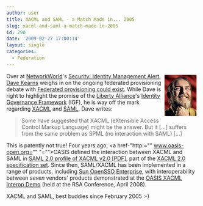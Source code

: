 ```yaml
---
author: user
title: XACML and SAML - a Match Made in... 2005
slug: xacml-and-saml-a-match-made-in-2005
id: 290
date: '2009-02-27 17:00:14'
layout: single
categories:
  - Federation
---
```


<span style="margin: 5px; float: right;">[![](images/0227kearns01.jpg)](http://www.networkworld.com/newsletters/dir/index.html)</span>

Over at [NetworkWorld](http://www.networkworld.com/)'s [Security: Identity Management Alert](http://www.networkworld.com/newsletters/dir/index.html), [Dave Kearns](http://vquill.com/) weighs in on the ongoing federated provisioning debate with [Federated provisioning could exist](http://www.networkworld.com/newsletters/dir/2009/022309id2.html). While Dave is right to highlight the promise of the [Liberty Alliance](http://www.projectliberty.org/)'s [Identity Governance Framework](http://www.projectliberty.org/index.php/liberty/strategic_initiatives/identity_governance) (IGF), he is way off the mark regarding [XACML](http://www.oasis-open.org/committees/tc_home.php?wg_abbrev=xacml) and [SAML](http://www.oasis-open.org/committees/tc_home.php?wg_abbrev=security). Dave writes:

> Some have suggested that XACML (eXtensible Access Control Markup Language) might be the answer. But it [...] suffers from the same problem as SPML (no interaction with SAML) [...]

This is patently not true! Four years ago, <a href-"http:="" www.oasis-open.org="" "="">OASIS</a> defined the interaction between XACML and SAML in [SAML 2.0 profile of XACML v2.0 [PDF]](http://docs.oasis-open.org/xacml/2.0/access_control-xacml-2.0-saml-profile-spec-os.pdf), part of the [XACML 2.0 specification set](http://www.oasis-open.org/committees/tc_home.php?wg_abbrev=xacml#XACML20). Since then, SAML/XACML has been implemented in a range of products, including [Sun OpenSSO Enterprise](http://www.sun.com/software/products/opensso_enterprise/index.xml), with interoperability between _seven_ vendors' products demonstrated at the [OASIS XACML Interop Demo](http://www.oasis-open.org/events/xacml-interop-2008/) (held at the RSA Conference, April 2008).

XACML and SAML, best buddies since February 2005 :-)